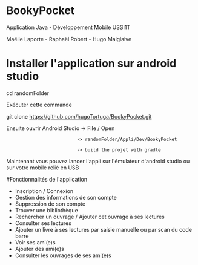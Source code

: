 # BookyPocket
Application Java - Développement Mobile USSI1T

Maëlle Laporte - Raphaël Robert - Hugo Malglaive

# Installer l'application sur android studio

cd randomFolder

Exécuter cette commande

git clone https://github.com/hugoTortuga/BookyPocket.git

Ensuite ouvrir Android Studio -> File / Open 

                              -> randomFolder/Appli/Dev/BookyPocket
                              
                              -> build the projet with gradle
                              
Maintenant vous pouvez lancer l'appli sur l'émulateur d'android studio ou sur votre mobile relié en USB

#Fonctionnalités de l'application

-	Inscription / Connexion
-	Gestion des informations de son compte
-	Suppression de son compte
-	Trouver une bibliothèque
-	Rechercher un ouvrage / Ajouter cet ouvrage à ses lectures
-	Consulter ses lectures
-	Ajouter un livre à ses lectures par saisie manuelle ou par scan du code barre
-	Voir ses ami(e)s 
-	Ajouter des ami(e)s
-	Consulter les ouvrages de ses ami(e)s



